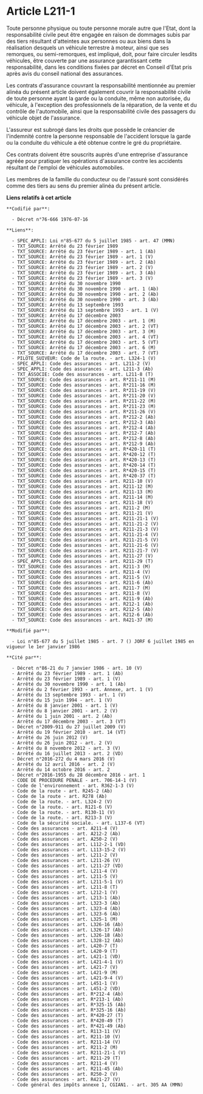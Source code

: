 # Article L211-1

Toute personne physique ou toute personne morale autre que l'Etat, dont la responsabilité civile peut être engagée en raison
de dommages subis par des tiers résultant d'atteintes aux personnes ou aux biens dans la réalisation desquels un véhicule
terrestre à moteur, ainsi que ses remorques, ou semi-remorques, est impliqué, doit, pour faire circuler lesdits véhicules,
être couverte par une assurance garantissant cette responsabilité, dans les conditions fixées par décret en Conseil d'Etat
pris après avis du conseil national des assurances.

Les contrats d'assurance couvrant la responsabilité mentionnée au premier alinéa du présent article doivent également couvrir
la responsabilité civile de toute personne ayant la garde ou la conduite, même non autorisée, du véhicule, à l'exception des
professionnels de la réparation, de la vente et du contrôle de l'automobile, ainsi que la responsabilité civile des passagers
du véhicule objet de l'assurance.

L'assureur est subrogé dans les droits que possède le créancier de l'indemnité contre la personne responsable de l'accident
lorsque la garde ou la conduite du véhicule a été obtenue contre le gré du propriétaire.

Ces contrats doivent être souscrits auprès d'une entreprise d'assurance agréée pour pratiquer les opérations d'assurance
contre les accidents résultant de l'emploi de véhicules automobiles.

Les membres de la famille du conducteur ou de l'assuré sont considérés comme des tiers au sens du premier alinéa du présent
article.

**Liens relatifs à cet article**

	**Codifié par**:

	  - Décret n°76-666 1976-07-16

	**Liens**:

	  - SPEC_APPLI: Loi n°85-677 du 5 juillet 1985 - art. 47 (MMN)
	  - TXT_SOURCE: Arrêté du 23 février 1989
	  - TXT_SOURCE: Arrêté du 23 février 1989 - art. 1 (Ab)
	  - TXT_SOURCE: Arrêté du 23 février 1989 - art. 1 (V)
	  - TXT_SOURCE: Arrêté du 23 février 1989 - art. 2 (Ab)
	  - TXT_SOURCE: Arrêté du 23 février 1989 - art. 2 (V)
	  - TXT_SOURCE: Arrêté du 23 février 1989 - art. 3 (Ab)
	  - TXT_SOURCE: Arrêté du 23 février 1989 - art. 3 (V)
	  - TXT_SOURCE: Arrêté du 30 novembre 1990
	  - TXT_SOURCE: Arrêté du 30 novembre 1990 - art. 1 (Ab)
	  - TXT_SOURCE: Arrêté du 30 novembre 1990 - art. 2 (Ab)
	  - TXT_SOURCE: Arrêté du 30 novembre 1990 - art. 3 (Ab)
	  - TXT_SOURCE: Arrêté du 13 septembre 1993
	  - TXT_SOURCE: Arrêté du 13 septembre 1993 - art. 1 (V)
	  - TXT_SOURCE: Arrêté du 17 décembre 2003
	  - TXT_SOURCE: Arrêté du 17 décembre 2003 - art. 1 (M)
	  - TXT_SOURCE: Arrêté du 17 décembre 2003 - art. 2 (VT)
	  - TXT_SOURCE: Arrêté du 17 décembre 2003 - art. 3 (M)
	  - TXT_SOURCE: Arrêté du 17 décembre 2003 - art. 4 (VT)
	  - TXT_SOURCE: Arrêté du 17 décembre 2003 - art. 5 (VT)
	  - TXT_SOURCE: Arrêté du 17 décembre 2003 - art. 6 (M)
	  - TXT_SOURCE: Arrêté du 17 décembre 2003 - art. 7 (VT)
	  - PILOTE_SUIVEUR: Code de la route. - art. L324-1 (V)
	  - SPEC_APPLI: Code des assurances - art. L211-2 (V)
	  - SPEC_APPLI: Code des assurances - art. L211-3 (Ab)
	  - TXT_ASSOCIE: Code des assurances - art. L211-8 (T)
	  - TXT_SOURCE: Code des assurances - art. R*211-11 (M)
	  - TXT_SOURCE: Code des assurances - art. R*211-16 (M)
	  - TXT_SOURCE: Code des assurances - art. R*211-19 (V)
	  - TXT_SOURCE: Code des assurances - art. R*211-20 (V)
	  - TXT_SOURCE: Code des assurances - art. R*211-22 (M)
	  - TXT_SOURCE: Code des assurances - art. R*211-23 (M)
	  - TXT_SOURCE: Code des assurances - art. R*211-26 (V)
	  - TXT_SOURCE: Code des assurances - art. R*212-2 (Ab)
	  - TXT_SOURCE: Code des assurances - art. R*212-3 (Ab)
	  - TXT_SOURCE: Code des assurances - art. R*212-4 (Ab)
	  - TXT_SOURCE: Code des assurances - art. R*212-7 (Ab)
	  - TXT_SOURCE: Code des assurances - art. R*212-8 (Ab)
	  - TXT_SOURCE: Code des assurances - art. R*212-9 (Ab)
	  - TXT_SOURCE: Code des assurances - art. R*420-11 (T)
	  - TXT_SOURCE: Code des assurances - art. R*420-12 (T)
	  - TXT_SOURCE: Code des assurances - art. R*420-13 (T)
	  - TXT_SOURCE: Code des assurances - art. R*420-14 (T)
	  - TXT_SOURCE: Code des assurances - art. R*420-15 (T)
	  - TXT_SOURCE: Code des assurances - art. R*420-37 (T)
	  - TXT_SOURCE: Code des assurances - art. R211-10 (V)
	  - TXT_SOURCE: Code des assurances - art. R211-12 (M)
	  - TXT_SOURCE: Code des assurances - art. R211-13 (M)
	  - TXT_SOURCE: Code des assurances - art. R211-14 (M)
	  - TXT_SOURCE: Code des assurances - art. R211-18 (V)
	  - TXT_SOURCE: Code des assurances - art. R211-2 (M)
	  - TXT_SOURCE: Code des assurances - art. R211-21 (V)
	  - TXT_SOURCE: Code des assurances - art. R211-21-1 (V)
	  - TXT_SOURCE: Code des assurances - art. R211-21-2 (V)
	  - TXT_SOURCE: Code des assurances - art. R211-21-3 (V)
	  - TXT_SOURCE: Code des assurances - art. R211-21-4 (V)
	  - TXT_SOURCE: Code des assurances - art. R211-21-5 (V)
	  - TXT_SOURCE: Code des assurances - art. R211-21-6 (V)
	  - TXT_SOURCE: Code des assurances - art. R211-21-7 (V)
	  - TXT_SOURCE: Code des assurances - art. R211-27 (V)
	  - SPEC_APPLI: Code des assurances - art. R211-29 (T)
	  - TXT_SOURCE: Code des assurances - art. R211-3 (M)
	  - TXT_SOURCE: Code des assurances - art. R211-4 (V)
	  - TXT_SOURCE: Code des assurances - art. R211-5 (V)
	  - TXT_SOURCE: Code des assurances - art. R211-6 (Ab)
	  - TXT_SOURCE: Code des assurances - art. R211-7 (M)
	  - TXT_SOURCE: Code des assurances - art. R211-8 (V)
	  - TXT_SOURCE: Code des assurances - art. R211-9 (Ab)
	  - TXT_SOURCE: Code des assurances - art. R212-1 (Ab)
	  - TXT_SOURCE: Code des assurances - art. R212-5 (Ab)
	  - TXT_SOURCE: Code des assurances - art. R212-6 (Ab)
	  - TXT_SOURCE: Code des assurances - art. R421-37 (M)

	**Modifié par**:

	  - Loi n°85-677 du 5 juillet 1985 - art. 7 () JORF 6 juillet 1985 en vigueur le 1er janvier 1986

	**Cité par**:

	  - Décret n°86-21 du 7 janvier 1986 - art. 10 (V)
	  - Arrêté du 23 février 1989 - art. 1 (Ab)
	  - Arrêté du 23 février 1989 - art. 1 (V)
	  - Arrêté du 30 novembre 1990 - art. 1 (Ab)
	  - Arrêté du 2 février 1993 - art. Annexe, art. 1 (V)
	  - Arrêté du 13 septembre 1993 - art. 1 (V)
	  - Arrêté du 15 juin 1994 - art. 1 (V)
	  - Arrêté du 8 janvier 2001 - art. 1 (V)
	  - Arrêté du 8 janvier 2001 - art. 2 (V)
	  - Arrêté du 1 juin 2001 - art. 2 (Ab)
	  - Arrêté du 17 décembre 2003 - art. 3 (VT)
	  - Décret n°2009-911 du 27 juillet 2009 (V)
	  - Arrêté du 19 février 2010 - art. 14 (VT)
	  - Arrêté du 26 juin 2012 (V)
	  - Arrêté du 26 juin 2012 - art. 2 (V)
	  - Arrêté du 8 novembre 2012 - art. 3 (V)
	  - Arrêté du 16 juillet 2013 - art. 2 (VD)
	  - Décret n°2016-272 du 4 mars 2016 (V)
	  - Arrêté du 12 avril 2016 - art. 2 (V)
	  - Arrêté du 14 octobre 2016 - art. 2
	  - Décret n°2016-1955 du 28 décembre 2016 - art. 1
	  - CODE DE PROCEDURE PENALE - art. 706-14-1 (V)
	  - Code de l'environnement - art. R362-1-3 (V)
	  - Code de la route - art. R245-2 (Ab)
	  - Code de la route - art. R278 (Ab)
	  - Code de la route. - art. L324-2 (V)
	  - Code de la route. - art. R121-6 (V)
	  - Code de la route. - art. R130-11 (V)
	  - Code de la route. - art. R213-3 (V)
	  - Code de la sécurité sociale. - art. L137-6 (VT)
	  - Code des assurances - art. A211-4 (V)
	  - Code des assurances - art. A212-2 (Ab)
	  - Code des assurances - art. A250-2 (V)
	  - Code des assurances - art. L112-2-1 (VD)
	  - Code des assurances - art. L113-15-2 (V)
	  - Code des assurances - art. L211-2 (V)
	  - Code des assurances - art. L211-26 (V)
	  - Code des assurances - art. L211-27 (VD)
	  - Code des assurances - art. L211-4 (V)
	  - Code des assurances - art. L211-5 (V)
	  - Code des assurances - art. L211-5-1 (V)
	  - Code des assurances - art. L211-8 (T)
	  - Code des assurances - art. L212-1 (V)
	  - Code des assurances - art. L213-1 (Ab)
	  - Code des assurances - art. L323-3 (Ab)
	  - Code des assurances - art. L323-4 (Ab)
	  - Code des assurances - art. L323-6 (Ab)
	  - Code des assurances - art. L325-1 (M)
	  - Code des assurances - art. L326-16 (Ab)
	  - Code des assurances - art. L326-17 (Ab)
	  - Code des assurances - art. L326-18 (Ab)
	  - Code des assurances - art. L328-12 (Ab)
	  - Code des assurances - art. L420-7 (T)
	  - Code des assurances - art. L420-9 (T)
	  - Code des assurances - art. L421-1 (VD)
	  - Code des assurances - art. L421-4-1 (V)
	  - Code des assurances - art. L421-7 (V)
	  - Code des assurances - art. L421-9 (M)
	  - Code des assurances - art. L421-9-4 (V)
	  - Code des assurances - art. L451-1 (V)
	  - Code des assurances - art. L451-2 (VD)
	  - Code des assurances - art. R*212-4 (Ab)
	  - Code des assurances - art. R*213-1 (Ab)
	  - Code des assurances - art. R*325-15 (Ab)
	  - Code des assurances - art. R*325-16 (Ab)
	  - Code des assurances - art. R*420-27 (T)
	  - Code des assurances - art. R*420-49 (T)
	  - Code des assurances - art. R*421-49 (Ab)
	  - Code des assurances - art. R113-11 (V)
	  - Code des assurances - art. R211-10 (V)
	  - Code des assurances - art. R211-14 (V)
	  - Code des assurances - art. R211-2 (M)
	  - Code des assurances - art. R211-21-1 (V)
	  - Code des assurances - art. R211-29 (T)
	  - Code des assurances - art. R211-4 (V)
	  - Code des assurances - art. R211-45 (Ab)
	  - Code des assurances - art. R250-2 (V)
	  - Code des assurances - art. R421-27 (V)
	  - Code général des impôts annexe 1, CGIAN1. - art. 305 AA (MMN)
